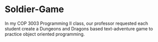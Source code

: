 # Soldier-Game
In my COP 3003 Programming II class, our professor requested each student create a Dungeons and Dragons based text-adventure game to practice object oriented programming.
